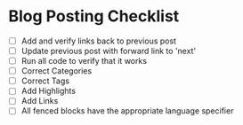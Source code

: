 # Blog Posting Checklist


* [ ] Add and verify links back to previous post
* [ ] Update previous post with forward link to 'next'
* [ ] Run all code to verify that it works
* [ ] Correct Categories
* [ ] Correct Tags
* [ ] Add Highlights
* [ ] Add Links
* [ ] All fenced blocks have the appropriate language specifier

